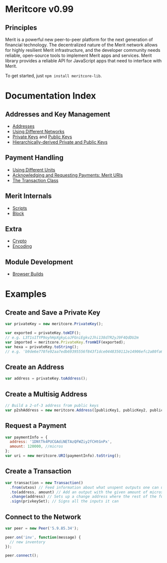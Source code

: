 # Meritcore v0.99

## Principles

Merit is a powerful new peer-to-peer platform for the next generation of financial technology. The decentralized nature of the Merit network allows for highly resilient Merit infrastructure, and the developer community needs reliable, open-source tools to implement Merit apps and services. Merit library provides a reliable API for JavaScript apps that need to interface with Merit.

To get started, just `npm install meritcore-lib`.

# Documentation Index

## Addresses and Key Management

- [Addresses](address.md)
- [Using Different Networks](networks.md)
- [Private Keys](privatekey.md) and [Public Keys](publickey.md)
- [Hierarchically-derived Private and Public Keys](hierarchical.md)

## Payment Handling

- [Using Different Units](unit.md)
- [Acknowledging and Requesting Payments: Merit URIs](uri.md)
- [The Transaction Class](transaction.md)

## Merit Internals

- [Scripts](script.md)
- [Block](block.md)

## Extra

- [Crypto](crypto.md)
- [Encoding](encoding.md)

## Module Development

- [Browser Builds](browser.md)

# Examples

## Create and Save a Private Key

```javascript
var privateKey = new meritcore.PrivateKey();

var exported = privateKey.toWIF();
// e.g. L3T1s1TYP9oyhHpXgkyLoJFGniEgkv2Jhi138d7R2yJ9F4QdDU2m
var imported = meritcore.PrivateKey.fromWIF(exported);
var hexa = privateKey.toString();
// e.g. 'b9de6e778fe92aa7edb69395556f843f1dce0448350112e14906efc2a80fa61a'
```

## Create an Address

```javascript
var address = privateKey.toAddress();
```

## Create a Multisig Address

```javascript
// Build a 2-of-3 address from public keys
var p2shAddress = new meritcore.Address([publicKey1, publicKey2, publicKey3], 2);
```

## Request a Payment

```javascript
var paymentInfo = {
  address: '1DNtTk4PUCGAdiNETAzQFWZiy2fCHtGnPx',
  amount: 120000, //micros
};
var uri = new meritcore.URI(paymentInfo).toString();
```

## Create a Transaction

```javascript
var transaction = new Transaction()
  .from(utxos) // Feed information about what unspent outputs one can use
  .to(address, amount) // Add an output with the given amount of micros
  .change(address) // Sets up a change address where the rest of the funds will go
  .sign(privkeySet); // Signs all the inputs it can
```

## Connect to the Network

```javascript
var peer = new Peer('5.9.85.34');

peer.on('inv', function(message) {
  // new inventory
});

peer.connect();
```
